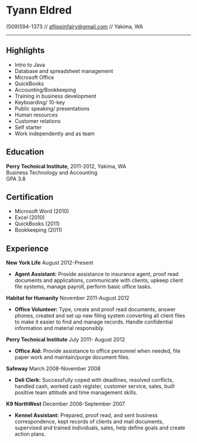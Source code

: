 Tyann Eldred
================
(509)594-1373 // aflippinfairy@gmail.com // Yakima, WA
* * * * *
Highlights
--------------
  + Intro to Java
  + Database and spreadsheet management  
  + Microsoft Office
  + QuickBooks
  + Accounting/Bookkeeping
  + Training in business development
  + Keyboarding/ 10-key
  + Public speaking/ presentations
  + Human resources
  + Customer relations
  + Self starter
  + Work independently and as team

Education  
-----------
  **Perry Technical Institute**, 2011-2012, Yakima, WA  
  Business Technology and Accounting  
  GPA 3.8

Certification
---------------
  + Microsoft Word (2010) 
  + Excel (2010)
  + QuickBooks (2011) 
  + Bookkeeping (2011)
    
Experience
-------------
**New York Life** August 2012-Present
  + **Agent Assistant:** Provide assistance to insurance agent, proof read documents and applications, communicate with clients,  upkeep client file systems, manage payroll, perform basic office tasks.

**Habitat for Humanity** November 2011-August 2012  
  + **Office Volunteer:** Type, create and proof read documents, answer phones, created and set up new filing system converting all client files to make it easier to find and manage records. Handle confidential information and material responsibly.

**Perry Technical Institute** July 2011- August 2012
  + **Office Aid:** Provide assistance to office personnel when needed, file paper work and maintain/purge document files.
  
**Safeway** March 2008-November 2008
  + **Deli Clerk:** Successfully coped with deadlines, resolved conflicts, handled cash, worked cash register, customer service, sales, built positive team attitude and time management skills.

**K9 NorthWest** December 2006-September 2007
  + **Kennel Assistant:** Prepared, proof read, and sent business correspondence, kept records of clients and mail documents, supervised and trained individuals, sales, help define goals and create action plans.
